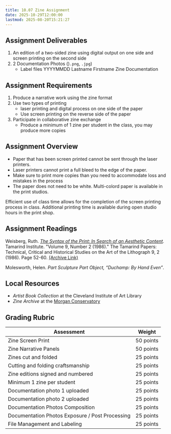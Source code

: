 ```yaml
---
title: 10.07 Zine Assignment
date: 2025-10-29T12:00:00
lastmod: 2025-08-20T15:21:27
---
```


## Assignment Deliverables

1. An edition of a two-sided zine using digital output on one side and screen printing on the second side
2. 2 Documentation Photos ()`.png`, `.jpg`)
   - Label files YYYYMMDD Lastname Firstname Zine Documentation

## Assignment Requirements

1. Produce a narrative work using the zine format
2. Use two types of printing
   - laser printing and digital process on one side of the paper
   - Use screen printing on the reverse side of the paper
3. Participate in collaborative zine exchange
   - Produce a minimum of 1 zine per student in the class, you may produce more copies

## Assignment Overview

- Paper that has been screen printed cannot be sent through the laser printers.
- Laser printers cannot print a full bleed to the edge of the paper.
- Make sure to print more copies than you need to accommodate loss and mistakes in the process
- The paper does not need to be white. Multi-colord paper is available in the print studios.

Efficient use of class time allows for the completion of the screen printing process in class. Additional printing time is available during open studio hours in the print shop.

## Assignment Readings

Weisberg, Ruth. [_The Syntax of the Print: In Search of an Aesthetic Content_](https://digitalrepository.unm.edu/tamarind_papers/vol9/iss2/1/). Tamarind Institute. "Volume 9, Number 2 (1986)." The Tamarind Papers: Technical, Critical and Historical Studies on the Art of the Lithograph 9, 2 (1986). Page 52-60. [(Archive Link)](https://web.archive.org/web/20230826184444/https://digitalrepository.unm.edu/tamarind_papers/vol9/iss2/1/)

Molesworth, Helen. _Part Sculpture Part Object, “Duchamp: By Hand Even”_.

## Local Resources

- _Artist Book Collection_ at the Cleveland Institute of Art Library
- _Zine Archive_ at the [Morgan Conservatory](https://www.morganconservatory.org/)

## Grading Rubric

<div class="responsive-table-markdown">

| Assessment                                      | Weight    |
| ----------------------------------------------- | --------- |
| Zine Screen Print                               | 50 points |
| Zine Narrative Panels                           | 50 points |
| Zines cut and folded                            | 25 points |
| Cutting and folding craftsmanship               | 25 points |
| Zine editions signed and numbered               | 25 points |
| Minimum 1 zine per student                      | 25 points |
| Documentation photo 1 uploaded                  | 25 points |
| Documentation photo 2 uploaded                  | 25 points |
| Documentation Photos Composition                | 25 points |
| Documentation Photos Exposure / Post Processing | 25 points |
| File Management and Labeling                    | 25 points |

</div>
